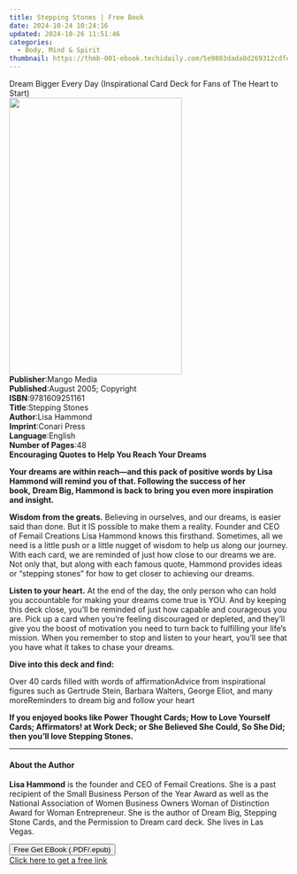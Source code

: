 ```yaml
---
title: Stepping Stones | Free Book
date: 2024-10-24 10:24:16
updated: 2024-10-26 11:51:46
categories:
  - Body, Mind & Spirit
thumbnail: https://thmb-001-ebook.techidaily.com/5e9803dada0d269312cdfe0e0217fe197fd296fc96c258a6dcfae0f9c133219e.jpg
---
```

<main id="book-container">
  <div class="flex flex-col">
    <div class="book-brief flex-1 py-6 px-4 sm:p-6 md:py-10 md:px-8">
      <!-- brief-->
      <div class="book-brief-main">
        Dream Bigger Every Day (Inspirational Card Deck for Fans of The Heart to
        Start)
      </div>
    </div>
    <div
      class="book-meta-info flex-1 grid gap-4 col-start-1 col-end-3 row-start-1 sm:mb-6 sm:grid-cols-4 lg:gap-6 lg:col-start-2 lg:row-end-6 lg:row-span-6 lg:mb-0"
    >
      <div
        class="book-meta-info-left place-content-center mt-4 p-4 text-sm leading-6 col-start-2 col-span-2 dark:text-slate-400"
      >
        <img
          class="w-full h-500 object-cover rounded-lg sm:h-255 sm:col-span-2 lg:col-span-full"
          src="https://img-001-ebook.techidaily.com/213af2c6515777b5e86447b73c14237625e0b0454b95f44523c9339ac6be539a.jpg"
          alt=""
          width="312"
          height="500"
        />
      </div>
      <div
        class="book-meta-info-right mt-2 col-start-1 row-start-2 col-span-3 self-center"
      >
        <!-- meta data  -->
        <div class="flex flex-col px-4 md:px-8">
          <div class="flex-1">
            <strong>Publisher</strong>:<span class="px-2">Mango Media</span>
          </div>
          <div class="flex-1">
            <strong>Published</strong>:<span class="px-2"
              >August 2005; Copyright</span
            >
          </div>
          <div class="flex-1">
            <strong>ISBN</strong>:<span class="px-2">9781609251161</span>
          </div>
          <div class="flex-1">
            <strong>Title</strong>:<span class="px-2">Stepping Stones</span>
          </div>
          <div class="flex-1">
            <strong>Author</strong>:<span class="px-2">Lisa Hammond</span>
          </div>
          <div class="flex-1">
            <strong>Imprint</strong>:<span class="px-2">Conari Press</span>
          </div>
          <div class="flex-1">
            <strong>Language</strong>:<span class="px-2">English</span>
          </div>
          <div class="flex-1">
            <strong>Number of Pages</strong>:<span class="px-2">48</span>
          </div>
        </div>
      </div>
    </div>
    <div class="book-description flex-1 py-6 px-4 sm:p-6 md:py-10 md:px-8">
      <div class="book-description-main">
        <div accordion-content="" id="description">
          <strong
            ><strong
              >Encouraging Quotes to Help You Reach Your Dreams</strong
            ></strong
          >
          <p>
            <strong
              >Your dreams are within reach—and this pack of positive words by
              Lisa Hammond will remind you of that. Following the success of her
              book,&nbsp;Dream Big, Hammond is back to bring you even more
              inspiration and insight.</strong
            >
          </p>
          <p>
            <strong>Wisdom from the greats.</strong>&nbsp;Believing in
            ourselves, and our dreams, is easier said than done. But it IS
            possible to make them a reality. Founder and CEO of Femail Creations
            Lisa Hammond knows this firsthand. Sometimes, all we need is a
            little push or a little nugget of wisdom to help us along our
            journey. With each card, we are reminded of just how close to our
            dreams we are. Not only that, but along with each famous quote,
            Hammond provides ideas or “stepping stones” for how to get closer to
            achieving our dreams.
          </p>
          <p>
            <strong>Listen to your heart.</strong>&nbsp;At the end of the day,
            the only person who can hold you accountable for making your dreams
            come true is YOU. And by keeping this deck close, you’ll be reminded
            of just how capable and courageous you are. Pick up a card when
            you’re feeling discouraged or depleted, and they’ll give you the
            boost of motivation you need to turn back to fulfilling your life’s
            mission. When you remember to stop and listen to your heart, you’ll
            see that you have what it takes to chase your dreams.
          </p>
          <p><strong>Dive into this deck and find:</strong></p>
          Over 40 cards filled with words of affirmationAdvice from
          inspirational figures such as Gertrude Stein, Barbara Walters, George
          Eliot, and many moreReminders to dream big and follow your heart
          <p>
            <strong
              >If you enjoyed books like&nbsp;Power Thought Cards;&nbsp;How to
              Love Yourself Cards;&nbsp;Affirmators! at Work Deck; or&nbsp;She
              Believed She Could, So She Did; then you’ll love&nbsp;Stepping
              Stones.</strong
            >
          </p>
        </div>
        <div class="accordion-fader"></div>
      </div>
    </div>
    <div class="book-excerpts flex-1 py-6 px-4 sm:p-6 md:py-10 md:px-8">
      <!-- excerpts-->
      <div class="book-excerpts-main">
        <hr />
        <h4 class="placeholder placeholder-heading">
          <span>About the Author</span>
        </h4>
        <p></p>
        <p>
          <strong>Lisa Hammond</strong>&nbsp;is the founder and CEO of Femail
          Creations. She is a past recipient of the Small Business Person of the
          Year Award as well as the National Association of Women Business
          Owners Woman of Distinction Award for Woman Entrepreneur. She is the
          author of&nbsp;Dream Big,&nbsp;Stepping Stone Cards, and
          the&nbsp;Permission to Dream&nbsp;card deck. She lives in Las
          Vegas.<br />
        </p>
        <p></p>
      </div>
    </div>
    <div
      class="book-about-author flex-1 py-6 px-4 sm:p-6 md:py-10 md:px-8"
    ></div>
    <div class="book-free-get flex-1 py-6 px-4 sm:p-6 md:py-10 md:px-8">
      <button
        id="btn-free-get"
        class="bg-blue-500 hover:bg-blue-700 text-white font-bold py-2 px-4 rounded"
      >
        Free Get EBook (.PDF/.epub)
      </button>
      <div id="countdown-display" class="px-2 text-lg mt-2"></div>
      <a
        id="free-link"
        class="hidden bg-blue-500 hover:bg-blue-700 text-white font-bold py-2 px-4 rounded"
        href="https://www.ebooks.com/en-us/book/209800563/stepping-stones/lisa-hammond/"
        target="_blank"
        >Click here to get a free link</a
      >
    </div>
    <script>
      let countdownTime = 0;
      let countdownInterval = null;
      document
        .getElementById('btn-free-get')
        .addEventListener('click', startCountdown);
      function startCountdown() {
        countdownTime = new Date().getTime() + 60000 * 3;
        countdownInterval = setInterval(updateCountdown, 1000);
        document.getElementById('btn-free-get').disabled = true;
        document
          .getElementById('btn-free-get')
          .classList.add('bg-gray-500', 'cursor-not-allowed');
      }
      function updateCountdown() {
        let currentTime = new Date().getTime();
        let timeLeft = countdownTime - currentTime;
        let secondsLeft = Math.floor(timeLeft / 1000);
        document.getElementById('countdown-display').innerHTML =
          `Remaining time: ${secondsLeft} seconds.`;
        if (secondsLeft <= 0) {
          clearInterval(countdownInterval);
          document.getElementById('btn-free-get').classList.add('hidden');
          document.getElementById('free-link').classList.remove('hidden');
          document.getElementById('countdown-display').innerHTML = '';
        }
      }
    </script>
  </div>
</main>
